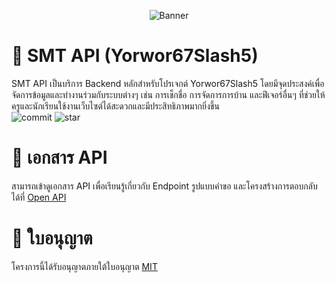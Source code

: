 <p align="center"> <img src="https://github.com/FujaTyping/Yorwor67Slash5/raw/refs/heads/dev/GithubBanner.webp" alt="Banner" /> </p>

# 📡 SMT API (Yorwor67Slash5)
SMT API เป็นบริการ Backend หลักสำหรับโปรเจกต์ Yorwor67Slash5 โดยมีจุดประสงค์เพื่อจัดการข้อมูลและทำงานร่วมกับระบบต่างๆ เช่น การเช็กชื่อ การจัดการการบ้าน และฟีเจอร์อื่นๆ ที่ช่วยให้ครูและนักเรียนใช้งานเว็บไซต์ได้สะดวกและมีประสิทธิภาพมากยิ่งขึ้น<br>
![commit](https://badgen.net/github/commits/FujaTyping/Yorwor67Slash5/api?color=black&icon=github) ![star](https://badgen.net/github/stars/FujaTyping/Yorwor67Slash5?color=black&icon=github)

# 📖 เอกสาร API
สามารถเข้าดูเอกสาร API เพื่อเรียนรู้เกี่ยวกับ Endpoint รูปแบบคำขอ และโครงสร้างการตอบกลับได้ที่ [Open API](https://api2.smt.siraphop.me/document/)

# 📝 ใบอนุญาต
โครงการนี้ได้รับอนุญาตภายใต้ใบอนุญาต [MIT](https://opensource.org/license/MIT)
